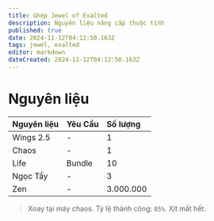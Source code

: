 ```yaml
---
title: Ghép Jewel of Exalted
description: Nguyên liệu nâng cấp thuộc tính
published: true
date: 2024-11-12T04:12:50.163Z
tags: jewel, exalted
editor: markdown
dateCreated: 2024-11-12T04:12:50.163Z
---
```


# Nguyên liệu

| Nguyên liệu | Yêu Cầu | Số lượng |
|:------------|:--------|:---------|
| Wings 2.5 | - | 1 |
| Chaos | - | 1 |
| Life | Bundle | 10 |
| Ngọc Tẩy | - | 3 |
| Zen | - | 3.000.000 |

> Xoay tại máy chaos. Tỷ lệ thành công: `85%`. Xịt mất hết. 